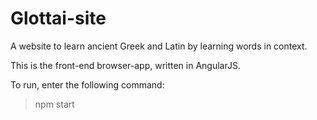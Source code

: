 # Glottai-site
A website to learn ancient Greek and Latin by learning words in context.

This is the front-end browser-app, written in AngularJS.

To run, enter the following command:

> npm start